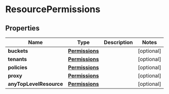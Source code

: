 # ResourcePermissions

## Properties
Name | Type | Description | Notes
------------ | ------------- | ------------- | -------------
**buckets** | [**Permissions**](Permissions.md) |  |  [optional]
**tenants** | [**Permissions**](Permissions.md) |  |  [optional]
**policies** | [**Permissions**](Permissions.md) |  |  [optional]
**proxy** | [**Permissions**](Permissions.md) |  |  [optional]
**anyTopLevelResource** | [**Permissions**](Permissions.md) |  |  [optional]
